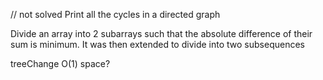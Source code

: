 // not solved
Print all the cycles in a directed graph

Divide an array into 2 subarrays such that the absolute difference of their sum is minimum. It was then extended to divide into two subsequences

treeChange O(1) space?
